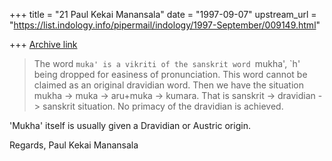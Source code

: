 +++
title = "21 Paul Kekai Manansala"
date = "1997-09-07"
upstream_url = "https://list.indology.info/pipermail/indology/1997-September/009149.html"

+++
[Archive link](https://list.indology.info/pipermail/indology/1997-September/009149.html)

> 
> The word `muka' is a vikriti of the sanskrit word `mukha', `h' being dropped
> for easiness of pronunciation. This word cannot be claimed as an original
> dravidian word. Then we have the situation mukha -> muka -> aru+muka ->
> kumara. That is sanskrit -> dravidian -> sanskrit situation. No primacy of
> the dravidian is achieved.

'Mukha' itself is usually given a Dravidian or Austric origin.  

Regards,
Paul Kekai Manansala




